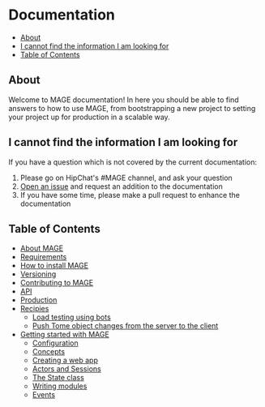 Documentation
=============

- [About](#about)
- [I cannot find the information I am looking for](#i-cannot-find-the-information-i-am-looking-for)
- [Table of Contents](#table-of-contents)

About
-----

Welcome to MAGE documentation! In here you should be able to
find answers to how to use MAGE, from bootstrapping a new project
to setting your project up for production in a scalable way.

I cannot find the information I am looking for
----------------------------------------------

If you have a question which is not covered by the current
documentation:

1. Please go on HipChat's #MAGE channel, and ask your question
2. [Open an issue](https://github.com/Wizcorp/mage/issues/new) and request an addition to the documentation
3. If you have some time, please make a pull request to enhance the documentation

Table of Contents
-----------------

* [About MAGE](./AboutMage.md)
* [Requirements](./Requirements.md)
* [How to install MAGE](./Install.md)
* [Versioning](./Versioning.md)
* [Contributing to MAGE](../Contributing.md)
* [API](./Api.md)
* [Production](./Production.md)
* [Recipies](./recipies/Readme.md)
  * [Load testing using bots](./recipies/LoadTestingWithBots.md)
  * [Push Tome object changes from the server to the client](./recipies/PushTomeObjectChanges.md)
* [Getting started with MAGE](./walkthrough/Readme.md)
  * [Configuration](./walkthrough/Configuration.md)
  * [Concepts](./walkthrough/Concepts.md)
  * [Creating a web app](./walkthrough/WebApp.md)
  * [Actors and Sessions](./walkthrough/ActorsSessions.md)
  * [The State class](./walkthrough/State.md)
  * [Writing modules](./walkthrough/Modules.md)
  * [Events](./walkthrough/Events.md)
